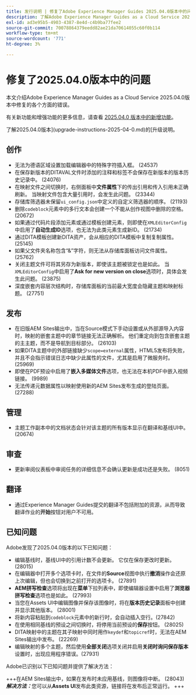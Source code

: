 ```yaml
---
title: 发行说明 | 修复了Adobe Experience Manager Guides 2025.04.0版本中的问题
description: 了解Adobe Experience Manager Guides as a Cloud Service 2025.04.0版本中的错误修复。
exl-id: ad3e95b5-4903-4387-8e4d-c4b9ba77fee2
source-git-commit: 70078864379eedd82ae21da70614055c60f0b114
workflow-type: tm+mt
source-wordcount: '771'
ht-degree: 3%

---
```


# 修复了2025.04.0版本中的问题

本文介绍Adobe Experience Manager Guides as a Cloud Service 2025.04.0版本中修复的各个方面的错误。

有关新功能和增强功能的更多信息，请查看 [2025.04.0 版本中的新增功能](whats-new-2025-04-0.md)。

了解2025.04.0版本](upgrade-instructions-2025-04-0.md)的[升级说明。

## 创作

- 无法为德语区域设置加载编辑器中的特殊字符插入框。 (24537)
- 在保存新版本的DITAVAL文件时添加的注释和标签不会保存在新版本的版本历史记录中。 (24076)
- 在映射文件之间切换时，右侧面板中&#x200B;**文件属性**&#x200B;下的传出引用和传入引用未正确刷新。 当映射文件包含大量引用时，会发生此问题。 (23344)
- 存储库筛选器未保留`ui_config.json`中定义的自定义筛选器的顺序。 (21193)
- 删除`codeblock`元素中的多行文本会创建一个不能从创作视图中删除的空格。 (20672)
- 如果通过代码片段添加元素或通过模板创建元素，则即使在`XMLEditorConfig`中启用了&#x200B;**自动生成ID**&#x200B;选项，也无法为此类元素生成新ID。 (21734)
- 通过DITA模板创建新DITA资产，会从相应的DITA模板中复制复制属性。 (25145)
- 如果父文件夹名称包含“&amp;”字符，则无法从存储库面板访问文件属性。 (25762)
- 关闭主题文件可将其另存为新版本，即使该主题被锁定也是如此。 当`XMLEditorConfig`中启用了&#x200B;**Ask for new version on close**&#x200B;选项时，具体会发生此问题。 (23875)
- 深度嵌套内容层次结构时，存储库面板的当前最大宽度会隐藏主题和映射标题。 (27751)

## 发布

- 在旧版AEM Sites输出中，当在Source模式下手动设置或从外部源导入内容时，映射的嵌套主题中的章节链接无法正确解析。 他们重定向到包含嵌套主题的主主题，而不是导航到目标部分。 (26103)
- 如果DITA主题中的外部链接缺少`scope=external`属性，HTML5发布将失败，并且不会指示错误日志中缺少此属性的文件，尤其是启用了微服务时。 (25969)
- 即使在PDF预设中启用了&#x200B;**嵌入多媒体文件**&#x200B;选项，也无法在本机PDF中嵌入视频链接。 (9989)
- 无法传递元数据属性以映射使用新的AEM Sites发布生成的登陆页面。 (27288)

## 管理

- 主题工作副本中的文档状态会针对该主题的所有版本显示在翻译和基线UI中。 (20674)


## 审查

- 更新审阅仪表板中审阅任务的详细信息不会确认更新是成功还是失败。 (8051)

## 翻译

- 通过Experience Manager Guides提交的翻译不包括附加的资源，从而导致翻译作业的&#x200B;**开始**&#x200B;按钮对用户不可用。

## 已知问题

Adobe发现了2025.04.0版本的以下已知问题：

- 编辑基线时，基线UI中的引用计数不会更新。 它仅在保存更改时更新。 (28015)
- 在编辑器中打开多个选项卡时，在文件的&#x200B;**Source**&#x200B;视图中执行&#x200B;**撤消**&#x200B;操作会还原上次编辑，但也会切换到之前打开的选项卡。 (27891)
- **AEM拼写检查**&#x200B;选项将出现在&#x200B;**菜单**&#x200B;下拉列表中，即使编辑器设置中启用了&#x200B;**浏览器拼写检查**&#x200B;选项也是如此。 (27993)
- 当您在Assets UI中编辑图像并保存该图像时，将在&#x200B;**版本历史记录**&#x200B;面板中创建并显示其他版本。 (28001)
- 将新内容粘贴到`codeblock`元素中的新行时，会自动插入空行。(27842)
- 在使用相同基线的预设之间切换时，将停用当前预设的&#x200B;**保存**&#x200B;按钮。 (28025)
- DITA映射中的主题在其子映射中同时用作`keydef`和`topicref`时，无法在AEM Sites输出中发布。 (22269)
- 编辑映射的多个主题，然后使用&#x200B;**全部关闭**&#x200B;选项关闭并启用&#x200B;**关闭时询问保存版本**&#x200B;设置时，出现应用程序错误。(27931)

Adobe已识别以下已知问题并提供了解决方法：

+++在AEM Sites输出中，如果在发布时未应用基线，则图像将中断。 (28043)
***解决方法：***&#x200B;您可以从&#x200B;**Assets UI**发布此类资源，链接将在发布后正常运行。
+++
